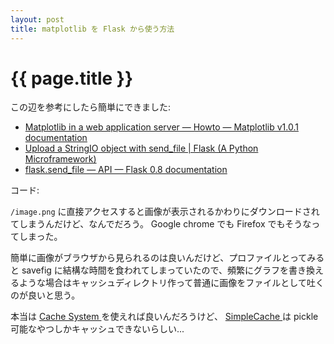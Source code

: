 ```yaml
---
layout: post
title: matplotlib を Flask から使う方法
---
```


# {{ page.title }} #

この辺を参考にしたら簡単にできました:

- [Matplotlib in a web application server
  — Howto — Matplotlib v1.0.1 documentation
  ](http://matplotlib.sourceforge.net/faq/howto_faq.html#matplotlib-in-a-web-application-server)
- [Upload a StringIO object with send_file | Flask (A Python Microframework)
  ](http://flask.pocoo.org/snippets/32/)
- [flask.send_file — API — Flask 0.8 documentation
  ](http://flask.pocoo.org/docs/api/#flask.send_file)


コード:

<script src="https://gist.github.com/1299670.js?file=mplonflask.py">
</script>

`/image.png` に直接アクセスすると画像が表示されるかわりにダウンロードされてしまうんだけど、なんでだろう。
Google chrome でも Firefox でもそうなってしまった。

簡単に画像がブラウザから見られるのは良いんだけど、プロファイルとってみると savefig に結構な時間を食われてしまっていたので、頻繁にグラフを書き換えるような場合はキャッシュディレクトリ作って普通に画像をファイルとして吐くのが良いと思う。

本当は
[Cache System
](http://werkzeug.pocoo.org/docs/contrib/cache/#cache-systems)
を使えれば良いんだろうけど、
[SimpleCache
](http://werkzeug.pocoo.org/docs/contrib/cache/#werkzeug.contrib.cache.SimpleCache)
は pickle 可能なやつしかキャッシュできないらしい...
